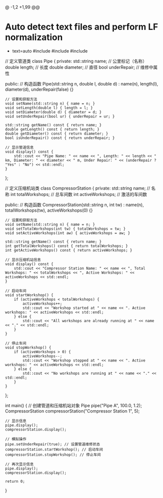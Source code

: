@ -1,2 +1,99 @@
# Auto detect text files and perform LF normalization
* text=auto
#include <iostream>
#include <vector>
#include <string>

// 定义管道类
class Pipe {
private:
    std::string name; // 公里标记（名称）
    double length; // 长度
    double diameter; // 直径
    bool underRepair; // 维修中属性

public:
    // 构造函数
    Pipe(std::string n, double l, double d) : name(n), length(l), diameter(d), underRepair(false) {}

    // 设置和获取方法
    void setName(std::string n) { name = n; }
    void setLength(double l) { length = l; }
    void setDiameter(double d) { diameter = d; }
    void setUnderRepair(bool ur) { underRepair = ur; }

    std::string getName() const { return name; }
    double getLength() const { return length; }
    double getDiameter() const { return diameter; }
    bool isUnderRepair() const { return underRepair; }

    // 显示管道信息
    void display() const {
        std::cout << "Pipe Name: " << name << ", Length: " << length << " km, Diameter: " << diameter << " m, Under Repair: " << (underRepair ? "Yes" : "No") << std::endl;
    }
};

// 定义压缩机站类
class CompressorStation {
private:
    std::string name; // 名称
    int totalWorkshops; // 总车间数
    int activeWorkshops; // 激活的车间数

public:
    // 构造函数
    CompressorStation(std::string n, int tw) : name(n), totalWorkshops(tw), activeWorkshops(0) {}

    // 设置和获取方法
    void setName(std::string n) { name = n; }
    void setTotalWorkshops(int tw) { totalWorkshops = tw; }
    void setActiveWorkshops(int aw) { activeWorkshops = aw; }

    std::string getName() const { return name; }
    int getTotalWorkshops() const { return totalWorkshops; }
    int getActiveWorkshops() const { return activeWorkshops; }

    // 显示压缩机站信息
    void display() const {
        std::cout << "Compressor Station Name: " << name << ", Total Workshops: " << totalWorkshops << ", Active Workshops: " << activeWorkshops << std::endl;
    }

    // 启动车间
    void startWorkshop() {
        if (activeWorkshops < totalWorkshops) {
            activeWorkshops++;
            std::cout << "Workshop started at " << name << ". Active workshops: " << activeWorkshops << std::endl;
        } else {
            std::cout << "All workshops are already running at " << name << "." << std::endl;
        }
    }

    // 停止车间
    void stopWorkshop() {
        if (activeWorkshops > 0) {
            activeWorkshops--;
            std::cout << "Workshop stopped at " << name << ". Active workshops: " << activeWorkshops << std::endl;
        } else {
            std::cout << "No workshops are running at " << name << "." << std::endl;
        }
    }
};

int main() {
    // 创建管道和压缩机站对象
    Pipe pipe("Pipe A", 100.0, 1.2);
    CompressorStation compressorStation("Compressor Station 1", 5);

    // 显示信息
    pipe.display();
    compressorStation.display();

    // 模拟操作
    pipe.setUnderRepair(true); // 设置管道维修状态
    compressorStation.startWorkshop(); // 启动车间
    compressorStation.stopWorkshop(); // 停止车间

    // 再次显示信息
    pipe.display();
    compressorStation.display();

    return 0;
}
